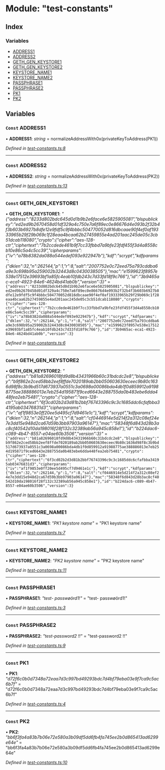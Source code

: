 # Module: "test-constants"

## Index

### Variables

* [ADDRESS1](_test_constants_.md#const-address1)
* [ADDRESS2](_test_constants_.md#const-address2)
* [GETH_GEN_KEYSTORE1](_test_constants_.md#const-geth_gen_keystore1)
* [GETH_GEN_KEYSTORE2](_test_constants_.md#const-geth_gen_keystore2)
* [KEYSTORE_NAME1](_test_constants_.md#const-keystore_name1)
* [KEYSTORE_NAME2](_test_constants_.md#const-keystore_name2)
* [PASSPHRASE1](_test_constants_.md#const-passphrase1)
* [PASSPHRASE2](_test_constants_.md#const-passphrase2)
* [PK1](_test_constants_.md#const-pk1)
* [PK2](_test_constants_.md#const-pk2)

## Variables

### `Const` ADDRESS1

• **ADDRESS1**: *string* = normalizeAddressWith0x(privateKeyToAddress(PK1))

*Defined in [test-constants.ts:8](https://github.com/celo-org/celo-monorepo/blob/master/packages/sdk/keystores/src/test-constants.ts#L8)*

___

### `Const` ADDRESS2

• **ADDRESS2**: *string* = normalizeAddressWith0x(privateKeyToAddress(PK2))

*Defined in [test-constants.ts:13](https://github.com/celo-org/celo-monorepo/blob/master/packages/sdk/keystores/src/test-constants.ts#L13)*

___

### `Const` GETH_GEN_KEYSTORE1

• **GETH_GEN_KEYSTORE1**: *"{"address":"8233d802bdc645d0d1b9b2e6face6e5825905081","blspublickey":"ed2ed9b2670458d01df329a4c750e7a6f89ec0e86676d4e093b2f32b4f3b603b6927b8dfe12e9fdf5c9f4bbbc504770052d816dbcaae90f4ef0af19333965b29f29b069c1f28eaa4bcaa62b27459855e4ad201aac245de05c3cb51dcab118080","crypto":{"cipher":"aes-128-ctr","ciphertext":"7b2ccdede461b9f7cc33fbbd7a9bfe23fdf455f3d4a8558cb10e86c5a4c5cc39","cipherparams":{"iv":"a78b8382da088a544edef093e922947b"},"kdf":"scrypt","kdfparams":{"dklen":32,"n":262144,"p":1,"r":8,"salt":"2007752e0c72eed75a793cddba6a9e3c698b95a259002b32443d8c0430038505"},"mac":"e1599623f8957e538e17512e39693bf1a85fc4eab10fdb243c7d33fd18f9c766"},"id":"3b9465ac-eca1-4923-84e6-4624bd41ab0b","version":3}"* = `{"address":"8233d802bdc645d0d1b9b2e6face6e5825905081","blspublickey":"ed2ed9b2670458d01df329a4c750e7a6f89ec0e86676d4e093b2f32b4f3b603b6927b8dfe12e9fdf5c9f4bbbc504770052d816dbcaae90f4ef0af19333965b29f29b069c1f28eaa4bcaa62b27459855e4ad201aac245de05c3cb51dcab118080","crypto":{"cipher":"aes-128-ctr","ciphertext":"7b2ccdede461b9f7cc33fbbd7a9bfe23fdf455f3d4a8558cb10e86c5a4c5cc39","cipherparams":{"iv":"a78b8382da088a544edef093e922947b"},"kdf":"scrypt","kdfparams":{"dklen":32,"n":262144,"p":1,"r":8,"salt":"2007752e0c72eed75a793cddba6a9e3c698b95a259002b32443d8c0430038505"},"mac":"e1599623f8957e538e17512e39693bf1a85fc4eab10fdb243c7d33fd18f9c766"},"id":"3b9465ac-eca1-4923-84e6-4624bd41ab0b","version":3}`

*Defined in [test-constants.ts:6](https://github.com/celo-org/celo-monorepo/blob/master/packages/sdk/keystores/src/test-constants.ts#L6)*

___

### `Const` GETH_GEN_KEYSTORE2

• **GETH_GEN_KEYSTORE2**: *"{"address":"b81a82696018fd9d8b43431966b60c31bdcdc2e8","blspublickey":"b9f862e2ced58bb2eef8ffde7020189ab2bb050603630eceec9b80c1636d98f8c3b9bd517d673937a0551c3a0698a00086bda4db1f0d859912a91988775ae388886013e7eb254d195871f9ced6643e288755da0b483ebe6dda448fea2eb75481","crypto":{"cipher":"aes-128-ctr","ciphertext":"6f3cd02b2d3d81b2bbf76743396c9c3c1685ddc6cfafbba34195ab03476831d3","cipherparams":{"iv":"af1f9853e0ff20ee5d495cf7d9461e1c"},"kdf":"scrypt","kdfparams":{"dklen":32,"n":262144,"p":1,"r":8,"salt":"cf0446914e5d214f2a312c08ef24e7e3dd15e948d2ca67d59b3bb97903a96147"},"mac":"58348f6d843d28b3ac8cf40542d10da198016f28f132c32389ab56a945c858e1"},"id":"b224dac6-c089-4b47-8557-e04ae60b3506","version":3}"* = `{"address":"b81a82696018fd9d8b43431966b60c31bdcdc2e8","blspublickey":"b9f862e2ced58bb2eef8ffde7020189ab2bb050603630eceec9b80c1636d98f8c3b9bd517d673937a0551c3a0698a00086bda4db1f0d859912a91988775ae388886013e7eb254d195871f9ced6643e288755da0b483ebe6dda448fea2eb75481","crypto":{"cipher":"aes-128-ctr","ciphertext":"6f3cd02b2d3d81b2bbf76743396c9c3c1685ddc6cfafbba34195ab03476831d3","cipherparams":{"iv":"af1f9853e0ff20ee5d495cf7d9461e1c"},"kdf":"scrypt","kdfparams":{"dklen":32,"n":262144,"p":1,"r":8,"salt":"cf0446914e5d214f2a312c08ef24e7e3dd15e948d2ca67d59b3bb97903a96147"},"mac":"58348f6d843d28b3ac8cf40542d10da198016f28f132c32389ab56a945c858e1"},"id":"b224dac6-c089-4b47-8557-e04ae60b3506","version":3}`

*Defined in [test-constants.ts:12](https://github.com/celo-org/celo-monorepo/blob/master/packages/sdk/keystores/src/test-constants.ts#L12)*

___

### `Const` KEYSTORE_NAME1

• **KEYSTORE_NAME1**: *"PK1 keystore name"* = "PK1 keystore name"

*Defined in [test-constants.ts:7](https://github.com/celo-org/celo-monorepo/blob/master/packages/sdk/keystores/src/test-constants.ts#L7)*

___

### `Const` KEYSTORE_NAME2

• **KEYSTORE_NAME2**: *"PK2 keystore name"* = "PK2 keystore name"

*Defined in [test-constants.ts:11](https://github.com/celo-org/celo-monorepo/blob/master/packages/sdk/keystores/src/test-constants.ts#L11)*

___

### `Const` PASSPHRASE1

• **PASSPHRASE1**: *"test- passwøörd1!"* = "test- passwøörd1!"

*Defined in [test-constants.ts:3](https://github.com/celo-org/celo-monorepo/blob/master/packages/sdk/keystores/src/test-constants.ts#L3)*

___

### `Const` PASSPHRASE2

• **PASSPHRASE2**: *"test-password2 !!"* = "test-password2 !!"

*Defined in [test-constants.ts:9](https://github.com/celo-org/celo-monorepo/blob/master/packages/sdk/keystores/src/test-constants.ts#L9)*

___

### `Const` PK1

• **PK1**: *"d72f6c0b0d7348a72eaa7d3c997bd49293bdc7d4bf79eba03e9f7ca9c5ac6b7f"* = "d72f6c0b0d7348a72eaa7d3c997bd49293bdc7d4bf79eba03e9f7ca9c5ac6b7f"

*Defined in [test-constants.ts:4](https://github.com/celo-org/celo-monorepo/blob/master/packages/sdk/keystores/src/test-constants.ts#L4)*

___

### `Const` PK2

• **PK2**: *"bb6f3fa4a83b7b06e72e580a3b09df5dd6fb4fa745ee2b0d865413ad6299e64e"* = "bb6f3fa4a83b7b06e72e580a3b09df5dd6fb4fa745ee2b0d865413ad6299e64e"

*Defined in [test-constants.ts:10](https://github.com/celo-org/celo-monorepo/blob/master/packages/sdk/keystores/src/test-constants.ts#L10)*

